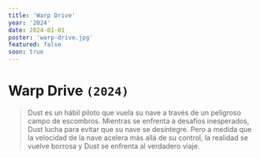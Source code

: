 ```yaml
---
title: 'Warp Drive'
year: '2024'
date: 2024-01-01
poster: 'warp-drive.jpg'
featured: false
soon: true
---
```


# Warp Drive `(2024)`

> Dust es un hábil piloto que vuela su nave a través de un peligroso campo de
> escombros. Mientras se enfrenta a desafíos inesperados, Dust lucha para evitar
> que su nave se desintegre. Pero a medida que la velocidad de la nave acelera más
> allá de su control, la realidad se vuelve borrosa y Dust se enfrenta al
> verdadero viaje.
